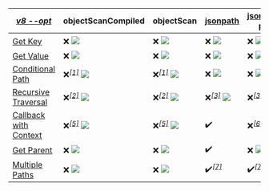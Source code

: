 |_[v8 --opt](https://flaviocopes.com/node-runtime-v8-options/)_|objectScanCompiled|objectScan|[jsonpath](https://www.npmjs.com/package/jsonpath)|[jsonpath-plus](https://www.npmjs.com/package/jsonpath-plus)|[jmespath](https://www.npmjs.com/package/jmespath)|
|---|---|---|---|---|---|
|<a href="./test/comparison/suites/key.js">Get Key</a>|:x: ![](https://img.shields.io/badge/2.63x-6c961c)|:x: ![](https://img.shields.io/badge/5.28x-dcb117)|:x: ![](https://img.shields.io/badge/2.83x-75991b)|:x: ![](https://img.shields.io/badge/1.00x-1f811f)|:heavy_check_mark:|
|<a href="./test/comparison/suites/value.js">Get Value</a>|:x: ![](https://img.shields.io/badge/2.32x-5d921c)|:x: ![](https://img.shields.io/badge/3.33x-8d9f1a)|:x: ![](https://img.shields.io/badge/7.10x-db9614)|:x: ![](https://img.shields.io/badge/1.00x-1f811f)|:x: ![](https://img.shields.io/badge/2.89x-789a1b)|
|<a href="./test/comparison/suites/condition.js">Conditional Path</a>|:x:<i><sup><a href="#timing_ref_1">[1]</a></sup></i> ![](https://img.shields.io/badge/1.00x-1f811f)|:x:<i><sup><a href="#timing_ref_1">[1]</a></sup></i> ![](https://img.shields.io/badge/1.14x-26831f)|:x: ![](https://img.shields.io/badge/1.62x-3c891e)|:x: ![](https://img.shields.io/badge/29.92x-b01414)|:x: ![](https://img.shields.io/badge/1.95x-4c8d1d)|
|<a href="./test/comparison/suites/recursive.js">Recursive Traversal</a>|:x:<i><sup><a href="#timing_ref_2">[2]</a></sup></i> ![](https://img.shields.io/badge/1.00x-1f811f)|:x:<i><sup><a href="#timing_ref_2">[2]</a></sup></i> ![](https://img.shields.io/badge/2.26x-5b911c)|:x:<i><sup><a href="#timing_ref_3">[3]</a></sup></i> ![](https://img.shields.io/badge/1.04x-21821f)|:x:<i><sup><a href="#timing_ref_3">[3]</a></sup></i> ![](https://img.shields.io/badge/1.04x-21821f)|:heavy_check_mark:<i><sup><a href="#timing_ref_4">[4]</a></sup></i>|
|<a href="./test/comparison/suites/callback.js">Callback with Context</a>|:x:<i><sup><a href="#timing_ref_5">[5]</a></sup></i> ![](https://img.shields.io/badge/1.42x-33861e)|:x:<i><sup><a href="#timing_ref_5">[5]</a></sup></i> ![](https://img.shields.io/badge/1.66x-3e8a1e)|:heavy_check_mark:|:x:<i><sup><a href="#timing_ref_6">[6]</a></sup></i> ![](https://img.shields.io/badge/1.00x-1f811f)|:heavy_check_mark:|
|<a href="./test/comparison/suites/parent.js">Get Parent</a>|:x: ![](https://img.shields.io/badge/1.00x-1f811f)|:x: ![](https://img.shields.io/badge/2.31x-5d921c)|:heavy_check_mark:|:x: ![](https://img.shields.io/badge/1.20x-28841f)|:heavy_check_mark:|
|<a href="./test/comparison/suites/multiplePaths.js">Multiple Paths</a>|:x: ![](https://img.shields.io/badge/1.00x-1f811f)|:x: ![](https://img.shields.io/badge/2.13x-54901d)|:heavy_check_mark:<i><sup><a href="#timing_ref_7">[7]</a></sup></i>|:heavy_check_mark:<i><sup><a href="#timing_ref_7">[7]</a></sup></i>|:x:<i><sup><a href="#timing_ref_8">[8]</a></sup></i> ![](https://img.shields.io/badge/1.07x-22821f)|
